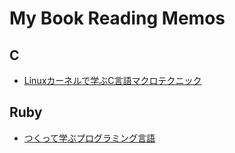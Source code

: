 # My Book Reading Memos

## C

- [Linuxカーネルで学ぶC言語マクロテクニック](./c_language/c_language_macro_technique.md)

## Ruby

- [つくって学ぶプログラミング言語](./ruby/ruby-uscheme/README.md)
